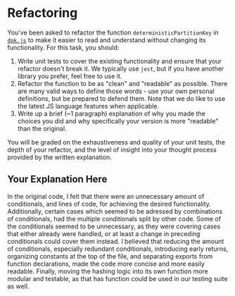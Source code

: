 # Refactoring

You've been asked to refactor the function `deterministicPartitionKey` in [`dpk.js`](dpk.js) to make it easier to read and understand without changing its functionality. For this task, you should:

1. Write unit tests to cover the existing functionality and ensure that your refactor doesn't break it. We typically use `jest`, but if you have another library you prefer, feel free to use it.
2. Refactor the function to be as "clean" and "readable" as possible. There are many valid ways to define those words - use your own personal definitions, but be prepared to defend them. Note that we do like to use the latest JS language features when applicable.
3. Write up a brief (~1 paragraph) explanation of why you made the choices you did and why specifically your version is more "readable" than the original.

You will be graded on the exhaustiveness and quality of your unit tests, the depth of your refactor, and the level of insight into your thought process provided by the written explanation.

## Your Explanation Here

In the original code, I felt that there were an unnecessary amount of conditionals, and lines of code, for achieving the desired functionality. Additionally, certain cases which seemed to be adressed by combinations of conditionals, had the multiple conditionals split by other code. Some of the conditionals seemed to be unnecessary, as they were covering cases that either already were handled, or at least a change in preceding conditionals could cover them instead. I believed that reducing the amount of conditionals, especially redundant conditionals, introducing early returns, organizing constants at the top of the file, and separating exports from function declarations, made the code more concise and more easily readable. Finally, moving the hashing logic into its own function more modular and testable, as that has function could be used in our testing suite as well.
